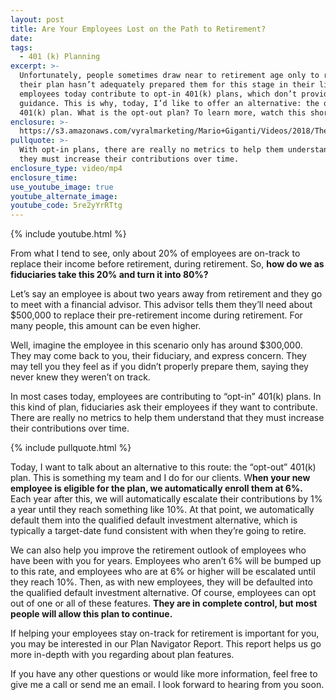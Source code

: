 ```yaml
---
layout: post
title: Are Your Employees Lost on the Path to Retirement?
date:
tags:
  - 401 (k) Planning
excerpt: >-
  Unfortunately, people sometimes draw near to retirement age only to realize
  their plan hasn’t adequately prepared them for this stage in their life. Most
  employees today contribute to opt-in 401(k) plans, which don’t provide much
  guidance. This is why, today, I’d like to offer an alternative: the opt-out
  401(k) plan. What is the opt-out plan? To learn more, watch this short video.
enclosure: >-
  https://s3.amazonaws.com/vyralmarketing/Mario+Giganti/Videos/2018/The+Retirement+Bullseye+Advisor-+The+opt-out+401k+plan.mp4
pullquote: >-
  With opt-in plans, there are really no metrics to help them understand that
  they must increase their contributions over time.
enclosure_type: video/mp4
enclosure_time:
use_youtube_image: true
youtube_alternate_image:
youtube_code: 5re2yYrRTtg
---
```


{% include youtube.html %}

From what I tend to see, only about 20% of employees are on-track to replace their income before retirement, during retirement. So, **how do we as fiduciaries take this 20% and turn it into 80%?**

Let’s say an employee is about two years away from retirement and they go to meet with a financial advisor. This advisor tells them they’ll need about $500,000 to replace their pre-retirement income during retirement. For many people, this amount can be even higher.

Well, imagine the employee in this scenario only has around $300,000. They may come back to you, their fiduciary, and express concern. They may tell you they feel as if you didn’t properly prepare them, saying they never knew they weren’t on track.

In most cases today, employees are contributing to “opt-in” 401(k) plans. In this kind of plan, fiduciaries ask their employees if they want to contribute. There are really no metrics to help them understand that they must increase their contributions over time.

{% include pullquote.html %}

Today, I want to talk about an alternative to this route: the “opt-out” 401(k) plan. This is something my team and I do for our clients. W**hen your new employee is eligible for the plan, we automatically enroll them at 6%.** Each year after this, we will automatically escalate their contributions by 1% a year until they reach something like 10%. At that point, we automatically default them into the qualified default investment alternative, which is typically a target-date fund consistent with when they’re going to retire.

We can also help you improve the retirement outlook of employees who have been with you for years. Employees who aren’t 6% will be bumped up to this rate, and employees who are at 6% or higher will be escalated until they reach 10%. Then, as with new employees, they will be defaulted into the qualified default investment alternative. Of course, employees can opt out of one or all of these features. **They are in complete control, but most people will allow this plan to continue.**

If helping your employees stay on-track for retirement is important for you, you may be interested in our Plan Navigator Report. This report helps us go more in-depth with you regarding about plan features.

If you have any other questions or would like more information, feel free to give me a call or send me an email. I look forward to hearing from you soon.